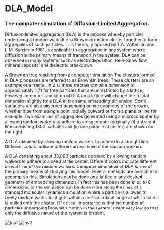 # DLA_Model
### The computer simulation of Diffusion-Limited Aggregation.

  Diffusion-limited aggregation (DLA) is the process whereby particles undergoing a random walk due to Brownian motion cluster together to form aggregates of such particles. This theory, proposed by T.A. Witten Jr. and L.M. Sander in 1981, is applicable to aggregation in any system where diffusion is the primary means of transport in the system. DLA can be observed in many systems such as electrodeposition, Hele-Shaw flow, mineral deposits, and dielectric breakdown.

  A Brownian tree resulting from a computer simulation
  The clusters formed in DLA processes are referred to as Brownian trees. These clusters are an example of a fractal. In 2-D these fractals exhibit a dimension of approximately 1.71 for free particles that are unrestricted by a lattice, however computer simulation of DLA on a lattice will change the fractal dimension slightly for a DLA in the same embedding dimension. Some variations are also observed depending on the geometry of the growth, whether it be from a single point radially outward or from a plane or line for example. Two examples of aggregates generated using a microcomputer by allowing random walkers to adhere to an aggregate (originally (i) a straight line consisting 1300 particles and (ii) one particle at center) are shown on the right.

  A DLA obtained by allowing random walkers to adhere to a straight line. Different colors indicate different arrival time of the random walkers.

  A DLA consisting about 33,000 particles obtained by allowing random walkers to adhere to a seed at the center. Different colors indicate different arrival time of the random walkers.
  Computer simulation of DLA is one of the primary means of studying this model. Several methods are available to accomplish this. Simulations can be done on a lattice of any desired geometry of embedding dimension, in fact this has been done in up to 8 dimensions, or the simulation can be done more along the lines of a standard molecular dynamics simulation where a particle is allowed to freely random walk until it gets within a certain critical range at which time it is pulled onto the cluster. Of critical importance is that the number of particles undergoing Brownian motion in the system is kept very low so that only the diffusive nature of the system is present.

![ins1](https://github.com/ysy950803/DLA_Model/blob/master/instruction1.png)
![ins2](https://github.com/ysy950803/DLA_Model/blob/master/instruction2.png)
